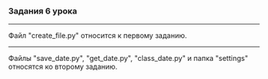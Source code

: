 ### Задания 6 урока

---
Файл "create_file.py" относится к первому заданию.

---

Файлы "save_date.py", "get_date.py", "class_date.py" и папка "settings" относятся ко второму заданию.
